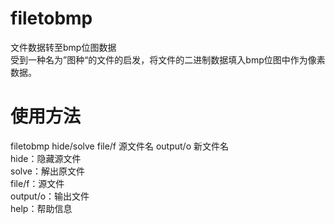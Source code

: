 # filetobmp
文件数据转至bmp位图数据  
受到一种名为”图种“的文件的启发，将文件的二进制数据填入bmp位图中作为像素数据。

# 使用方法
filetobmp hide/solve file/f 源文件名 output/o 新文件名  
hide：隐藏源文件  
solve：解出原文件  
file/f：源文件  
output/o：输出文件  
help：帮助信息
